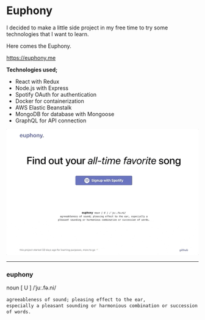 # Euphony

I decided to make a little side project in my free time to try some technologies that I want to learn. 

Here comes the Euphony.

https://euphony.me

**Technologies used;**
- React with Redux
- Node.js with Express
- Spotify OAuth for authentication
- Docker for containerization
- AWS Elastic Beanstalk
- MongoDB for database with Mongoose
- GraphQL for API connection

![Scheme](client/public/assets/images/demo.gif)

---

### euphony 
noun [ U ] /ˈjuː.fə.ni/

```
agreeableness of sound; pleasing effect to the ear, 
especially a pleasant sounding or harmonious combination or succession of words.
```
